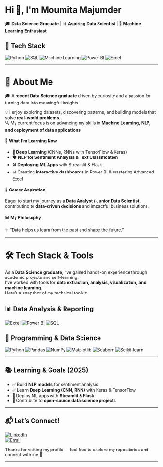 # Hi 👋, I'm Moumita Majumder  

🎓 **Data Science Graduate** | 📊 **Aspiring Data Scientist** | 🤖 **Machine Learning Enthusiast**  


## 🚀 Tech Stack  

![Python](https://img.shields.io/badge/Python-3776AB?style=for-the-badge&logo=python&logoColor=white)
![SQL](https://img.shields.io/badge/SQL-003B57?style=for-the-badge&logo=postgresql&logoColor=white)
![Machine Learning](https://img.shields.io/badge/Machine%20Learning-102230?style=for-the-badge&logo=scikit-learn&logoColor=F7931E)
![Power BI](https://img.shields.io/badge/Power%20BI-F2C811?style=for-the-badge&logo=power-bi&logoColor=black)
![Excel](https://img.shields.io/badge/Excel-217346?style=for-the-badge&logo=microsoft-excel&logoColor=white)

---
# 🧠 About Me  

🎓 A **recent Data Science graduate** driven by curiosity and a passion for turning data into meaningful insights.  

💡 I enjoy exploring datasets, discovering patterns, and building models that solve **real-world problems**.  
🔍 My current focus is on advancing my skills in **Machine Learning, NLP, and deployment of data applications**.  


#### 🌱 What I’m Learning Now  
- 🧠 **Deep Learning** (CNNs, RNNs with TensorFlow & Keras)  
- 🗣️ **NLP for Sentiment Analysis & Text Classification**  
- 🛠️ **Deploying ML Apps** with Streamlit & Flask  
- 📊 Creating **interactive dashboards** in Power BI & mastering Advanced Excel  


#### 🎯 Career Aspiration  
Eager to start my journey as a **Data Analyst / Junior Data Scientist**, contributing to **data-driven decisions** and impactful business solutions.  

#### 📊 My Philosophy  
✨ “Data helps us learn from the past and shape the future.”  

---

# 🛠️ Tech Stack & Tools  

As a **Data Science graduate**, I’ve gained hands-on experience through academic projects and self-learning.  
I’ve worked with tools for **data extraction, analysis, visualization, and machine learning**.  
Here’s a snapshot of my technical toolkit:  


## 📊 Data Analysis & Reporting  

![Excel](https://img.shields.io/badge/Excel-217346?style=for-the-badge&logo=microsoft-excel&logoColor=white)
![Power BI](https://img.shields.io/badge/Power_BI-F2C811?style=for-the-badge&logo=power-bi&logoColor=black)
![SQL](https://img.shields.io/badge/SQL-003B57?style=for-the-badge&logo=postgresql&logoColor=white)


## 🐍 Programming & Data Science  

![Python](https://img.shields.io/badge/Python-3776AB?style=for-the-badge&logo=python&logoColor=white)
![Pandas](https://img.shields.io/badge/Pandas-150458?style=for-the-badge&logo=pandas&logoColor=white)
![NumPy](https://img.shields.io/badge/NumPy-013243?style=for-the-badge&logo=numpy&logoColor=white)
![Matplotlib](https://img.shields.io/badge/Matplotlib-005571?style=for-the-badge&logo=plotly&logoColor=white)
![Seaborn](https://img.shields.io/badge/Seaborn-3776AB?style=for-the-badge&logoColor=white)
![Scikit-learn](https://img.shields.io/badge/Scikit--learn-F7931E?style=for-the-badge&logo=scikit-learn&logoColor=white)


---

## 📚 Learning & Goals (2025)  
- ✅ Build **NLP models** for sentiment analysis  
- ✅ Learn **Deep Learning (CNN, RNN)** with Keras & TensorFlow  
- 🚀 Deploy ML apps with **Streamlit & Flask**  
- 🚀 Contribute to **open-source data science projects**  

---

## 📬 Let’s Connect!   

[![LinkedIn](https://img.shields.io/badge/LinkedIn-blue?style=for-the-badge&logo=linkedin&logoColor=white)](https://www.linkedin.com/in/moumita-majumder-143033202)  
[![Email](https://img.shields.io/badge/Email-red?style=for-the-badge&logo=gmail&logoColor=white)](mailto:majundermoumita.ece@gmail.com)  


Thanks for visiting my profile — feel free to explore my repositories and connect with me 🚀 

---


